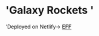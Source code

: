 # 'Galaxy Rockets '
 'Deployed on Netlify-> **[EFF]([https://eff.org](https://galaxy-rockets-tailwind.netlify.app/)https://galaxy-rockets-tailwind.netlify.app/)**
